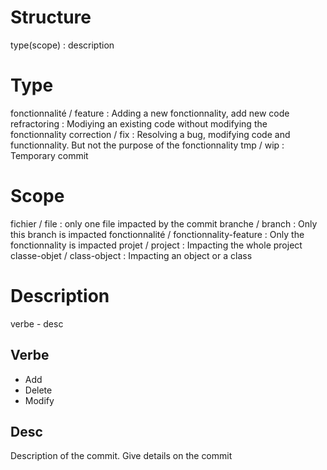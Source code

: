 # Structure

type(scope) : description

# Type

fonctionnalité / feature : Adding a new fonctionnality, add new code
refractoring : Modiying an existing code without modifying the fonctionnality
correction / fix : Resolving a bug, modifying code and functionnality. But not the purpose of the fonctionnality
tmp / wip : Temporary commit

# Scope

fichier / file : only one file impacted by the commit
branche / branch : Only this branch is impacted
fonctionnalité / fonctionnality-feature : Only the fonctionnality is impacted
projet / project : Impacting the whole project
classe-objet / class-object : Impacting an object or a class 

# Description

verbe - desc

## Verbe

- Add
- Delete
- Modify

## Desc

Description of the commit. Give details on the commit
